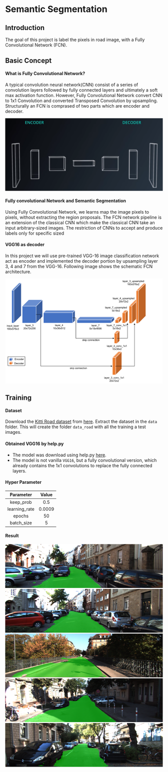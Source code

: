 # Semantic Segmentation
## Introduction
The goal of this project is label the pixels in road image, with a Fully Convolutional Network (FCN).

## Basic Concept

#### What is Fully Convolutional Network?
A typical convolution neural network(CNN) consist of a series of convolution layers followed by fully connected layers and ultimately a soft max activation function. However, Fully Convolutional Network convert CNN to 1x1 Convolution and converted Transposed Convolution by upsampling. Structurally an FCN is comprased of two parts which are encoder and decoder. 

![FCN_basic](img/FCN_basic.png)

#### Fully convolutional Network and Semantic Segmentation
Using Fully Convolutional Network, we learns map the image pixels to pixels, without extracting the region proposals. The FCN network pipeline is an extension of the classical CNN which make the classical CNN take an input arbitrary-sized images. The restriction of CNNs to accept and produce labels only for specific sized  

#### VGG16 as decoder
In this project we will use pre-trained VGG-16 image classification network act as encoder and implemented the decoder portion by upsampling layer 3, 4 and 7 from the VGG-16. Following image shows the schematic FCN architecture.  

![FCN](img/fcn_architecture.png)

## Training

#### Dataset
Download the [Kitti Road dataset](http://www.cvlibs.net/datasets/kitti/eval_road.php) from [here](http://www.cvlibs.net/download.php?file=data_road.zip).  Extract the dataset in the `data` folder.  This will create the folder `data_road` with all the training a test images.
 
#### Obtained VGG16 by help.py
- The model was download using help.py [here](https://s3-us-west-1.amazonaws.com/udacity-selfdrivingcar/vgg.zip).
- The model is not vanilla `VGG16`, but a fully convolutional version, which already contains the 1x1 convolutions to replace the fully connected layers. 

#### Hyper Parameter

|   Parameter   |  Value  |
|:-------------:|:-------:|
|   keep_prob   |   0.5   |
| learning_rate |  0.0009 |
|     epochs    |    50   |
|   batch_size  |    5    |    

#### Result
![result1](runs/uu_000095.png)
![result2](runs/uu_000096.png)
![result3](runs/uu_000097.png)
![result4](runs/uu_000098.png)
![result5](runs/uu_000099.png)

 
